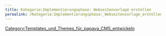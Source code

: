 ```yaml
---
title: Kategorie:Implementierungsphase: Webseitenvorlage erstellen
permalink: /Kategorie:Implementierungsphase:_Webseitenvorlage_erstellen/
---
```


[Category:Templates_und_Themes_für_papaya_CMS_entwickeln](Category:Templates_und_Themes_für_papaya_CMS_entwickeln )